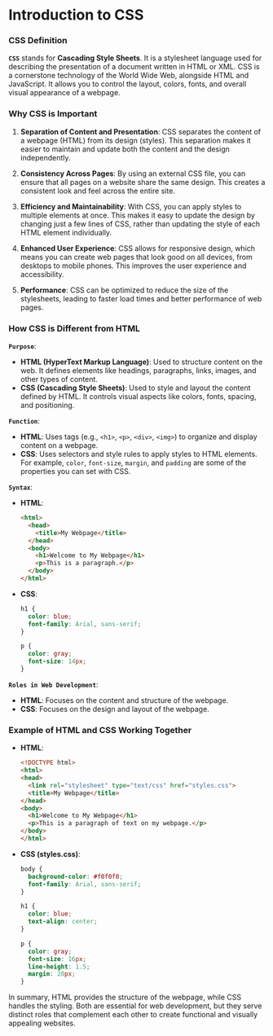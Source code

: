 # Introduction to CSS

### CSS Definition

**`CSS`** stands for **Cascading Style Sheets**. It is a stylesheet language used for describing the presentation of a document written in HTML or XML. CSS is a cornerstone technology of the World Wide Web, alongside HTML and JavaScript. It allows you to control the layout, colors, fonts, and overall visual appearance of a webpage.

### Why CSS is Important

1. **Separation of Content and Presentation**: CSS separates the content of a webpage (HTML) from its design (styles). This separation makes it easier to maintain and update both the content and the design independently.

2. **Consistency Across Pages**: By using an external CSS file, you can ensure that all pages on a website share the same design. This creates a consistent look and feel across the entire site.

3. **Efficiency and Maintainability**: With CSS, you can apply styles to multiple elements at once. This makes it easy to update the design by changing just a few lines of CSS, rather than updating the style of each HTML element individually.

4. **Enhanced User Experience**: CSS allows for responsive design, which means you can create web pages that look good on all devices, from desktops to mobile phones. This improves the user experience and accessibility.

5. **Performance**: CSS can be optimized to reduce the size of the stylesheets, leading to faster load times and better performance of web pages.

### How CSS is Different from HTML

**`Purpose`**:

  - **HTML (HyperText Markup Language)**: Used to structure content on the web. It defines elements like headings, paragraphs, links, images, and other types of content.
  - **CSS (Cascading Style Sheets)**: Used to style and layout the content defined by HTML. It controls visual aspects like colors, fonts, spacing, and positioning.

**`Function`**:

  - **HTML**: Uses tags (e.g., `<h1>`, `<p>`, `<div>`, `<img>`) to organize and display content on a webpage.
  - **CSS**: Uses selectors and style rules to apply styles to HTML elements. For example, `color`, `font-size`, `margin`, and `padding` are some of the properties you can set with CSS.

**`Syntax`**:

  - **HTML**:
    ```html
    <html>
      <head>
        <title>My Webpage</title>
      </head>
      <body>
        <h1>Welcome to My Webpage</h1>
        <p>This is a paragraph.</p>
      </body>
    </html>
    ```
  - **CSS**:
    ```css
    h1 {
      color: blue;
      font-family: Arial, sans-serif;
    }
    
    p {
      color: gray;
      font-size: 14px;
    }
    ```

**`Roles in Web Development`**:

  - **HTML**: Focuses on the content and structure of the webpage.
  - **CSS**: Focuses on the design and layout of the webpage.

### Example of HTML and CSS Working Together

- **HTML**:
  ```html
  <!DOCTYPE html>
  <html>
  <head>
    <link rel="stylesheet" type="text/css" href="styles.css">
    <title>My Webpage</title>
  </head>
  <body>
    <h1>Welcome to My Webpage</h1>
    <p>This is a paragraph of text on my webpage.</p>
  </body>
  </html>
  ```

- **CSS (styles.css)**:
  ```css
  body {
    background-color: #f0f0f0;
    font-family: Arial, sans-serif;
  }

  h1 {
    color: blue;
    text-align: center;
  }

  p {
    color: gray;
    font-size: 16px;
    line-height: 1.5;
    margin: 20px;
  }
  ```

In summary, HTML provides the structure of the webpage, while CSS handles the styling. Both are essential for web development, but they serve distinct roles that complement each other to create functional and visually appealing websites.